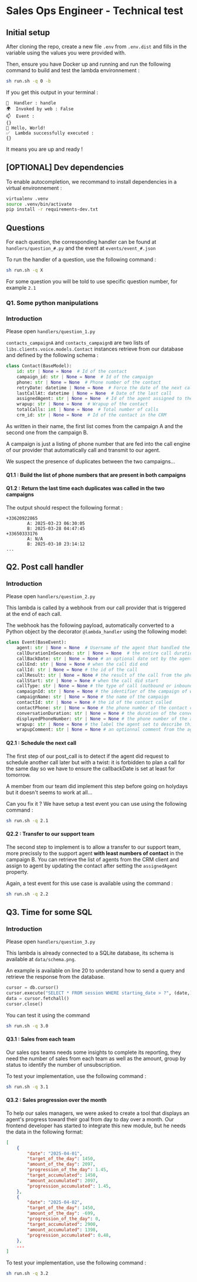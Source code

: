 # Sales Ops Engineer - Technical test

## Initial setup

After cloning the repo, create a new file `.env` from `.env.dist` and fills in the 
variable using the values you were provided with.

Then, ensure you have Docker up and running and run the following command to build and test 
the lambda environnement :

```bash
sh run.sh -q 0 -b
```

If you get this output in your terminal :

```
🧰  Handler : handle
🌍  Invoked by web : False
📫  Event :
{}
👋 Hello, World!
✅  Lambda successfully executed :
{}
```

It means you are up and ready !

## [OPTIONAL] Dev dependencies

To enable autocompletion, we recommand to install dependencies in a virtual environnement :

```bash
virtualenv .venv
source .venv/bin/activate
pip install -r requirements-dev.txt
```

## Questions

For each question, the corresponding handler can be found at `handlers/question_#.py` and the event at `events/event_#.json`

To run the handler of a question, use the following command :

```bash
sh run.sh -q X
```

For some question you will be told to use specific question number, for example `2.1`

### Q1. Some python manipulations

### Introduction

Please open `handlers/question_1.py`

`contacts_campaignA` and `contacts_campaignB` are two lists of `libs.clients.voice.models.Contact` instances retrieve from our database and defined by the following schema :

```python
class Contact(BaseModel):
    id: str | None = None  # Id of the contact
    campaign_id: str | None = None  # Id of the campaign
    phone: str | None = None  # Phone number of the contact
    retryDate: datetime | None = None  # Force the date of the next call
    lastCallAt: datetime | None = None  # Date of the last call
    assignedAgent: str | None = None  # Id of the agent assigned to the contact
    wrapup: str | None = None  # Wrapup of the contact
    totalCalls: int | None = None  # Total number of calls
    crm_id: str | None = None  # Id of the contact in the CRM

```

As written in their name, the first list comes from the campaign A and the second one from the campaign B.

A campaign is just a listing of phone number that are fed into the call engine of our provider that automatically 
call and transmit to our agent.

We suspect the presence of duplicates between the two campaigns...

#### Q1.1 : Build the list of phone numbers that are present in both campaigns

#### Q1.2 : Return the last time each duplicates was called in the two campaigns

The output should respect the following format :
```
+33620922865 
        A: 2025-03-23 06:30:05 
        B: 2025-03-28 04:47:45
+33650333176 
        A: N/A 
        B: 2025-03-10 23:14:12
...
```


## Q2. Post call handler

### Introduction

Please open `handlers/question_2.py`

This lambda is called by a webhook from our call provider that is triggered at the end of each call.

The webhook has the following payload, automatically converted to a Python object by the decorator `@lambda_handler` using the following model:

```python
class Event(BaseEvent):
    agent: str | None = None  # Username of the agent that handled the call
    callDurationInSeconds: str | None = None  # the entire call duration
    callBackDate: str | None = None # an optional date set by the agent to request a new call on a given date
    callEnd: str | None = None # when the call did end
    callId: str | None = None # the id of the call
    callResult: str | None = None # the result of the call from the phone system perspective
    callStart: str | None = None # when the call did start
    callType: str | None = None # the type of call (outbound or inbound)
    campaignId: str | None = None # the identifier of the campaign of which the contact is a part
    campaignName: str | None = None # the name of the campaign
    contactId: str | None = None # the id of the contact called
    contactPhone: str | None = None # the phone number of the contact called
    conversationDuration: str | None = None # the duration of the conversation (excluded ringing or SVI time)
    displayedPhoneNumber: str | None = None # the phone number of the agent 
    wrapup: str | None = None # the label the agent set to describe this call
    wrapupComment: str | None = None # an optionnal comment from the agent
```

#### Q2.1 : Schedule the next call

The first step of our post_call is to detect if the agent did request to schedule another call later
but with a twist: it is forbidden to plan a call for the same day so we have to ensure the callbackDate
is set at least for tomorrow.

A member from our team did implement this step before going on holydays but it doesn't seems to work at all...

Can you fix it ? We have setup a test event you can use using the following command :

```bash
sh run.sh -q 2.1
```

#### Q2.2 : Transfer to our support team

The second step to implement is to allow a transfer to our support team, more precissly to the support agent **with least numbers of contact** in the campaign B.
You can retrieve the list of agents from the CRM client and assign to agent by updating the contact after setting the `assignedAgent` property.

Again, a test event for this use case is available using the command : 

```bash
sh run.sh -q 2.2
```

## Q3. Time for some SQL

### Introduction

Please open `handlers/question_3.py`

This lambda is already connected to a SQLite database, its schema is available at `data/schema.png`.

An example is available on line 20 to understand how to send a query and retrieve the response from the database.

```python
cursor = db.cursor()
cursor.execute("SELECT * FROM session WHERE starting_date > ?", (date,))
data = cursor.fetchall()
cursor.close()
```

You can test it using the command

```bash
sh run.sh -q 3.0
```

#### Q3.1 : Sales from each team

Our sales ops teams needs some insights to complete its reporting, they need the number of sales
from each team as well as the amount, group by status to identify the number of unsubscription.

To test your implementation, use the following command :

```bash
sh run.sh -q 3.1
```


#### Q3.2 : Sales progression over the month

To help our sales managers, we were asked to create a tool that displays an agent's progress toward
their goal from day to day over a month. Our frontend developer has started to integrate this new 
module, but he needs the data in the following format:
```json
[
    {
        "date": "2025-04-01",
        "target_of_the_day": 1450,
        "amount_of_the_day": 2097,
        "progression_of_the_day": 1.45,
        "target_accumulated": 1450,
        "amount_accumulated": 2097,
        "progression_accumulated": 1.45,
    },
    {
        "date": "2025-04-02",
        "target_of_the_day": 1450,
        "amount_of_the_day": -699,
        "progression_of_the_day": 0,
        "target_accumulated": 2900,
        "amount_accumulated": 1398,
        "progression_accumulated": 0.48,
    },
    ...
]
```

To test your implementation, use the following command :

```bash
sh run.sh -q 3.2
```

